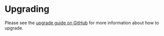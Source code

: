 # Upgrading

Please see the [upgrade guide on GitHub](https://github.com/VanOns/statamic-static-cache-buster/blob/master/UPGRADING.md) for more
information about how to upgrade.
